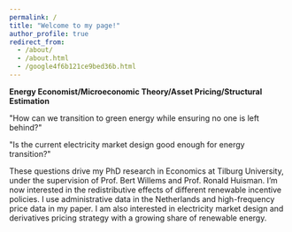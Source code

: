 ```yaml
---
permalink: /
title: "Welcome to my page!" 
author_profile: true
redirect_from: 
  - /about/
  - /about.html
  - /google4f6b121ce9bed36b.html
---
```

**Energy Economist/Microeconomic Theory/Asset Pricing/Structural Estimation**

"How can we transition to green energy while ensuring no one is left behind?"

"Is the current electricity market design good enough for energy transition?" 

These questions drive my PhD research in Economics at Tilburg University, under the supervision of Prof. Bert Willems and Prof. Ronald Huisman. I’m now interested in the redistributive effects of different renewable incentive policies. I use administrative data in the Netherlands and high-frequency price data in my paper. I am also interested in electricity market design and derivatives pricing strategy with a growing share of renewable energy.

